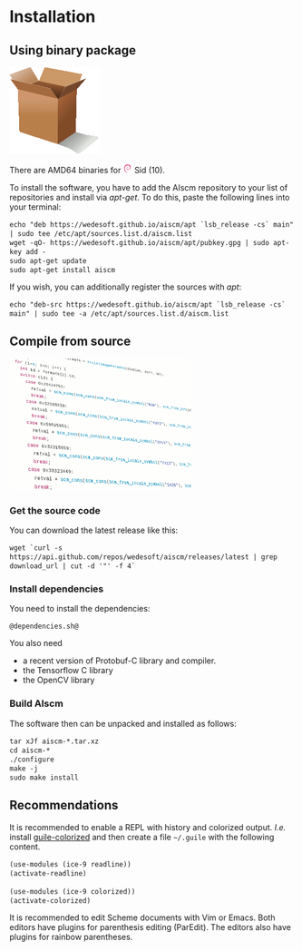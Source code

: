# Installation

## Using binary package

<div class="figure"><img src="package.png" alt=""/></div>

There are AMD64 binaries for
[![Debian](debian.png "Debian")](https://www.debian.org/) Sid (10).

To install the software, you have to add the AIscm repository to your list of repositories and install via *apt-get*. To do this, paste the following lines into your terminal:

```
echo "deb https://wedesoft.github.io/aiscm/apt `lsb_release -cs` main" | sudo tee /etc/apt/sources.list.d/aiscm.list
wget -qO- https://wedesoft.github.io/aiscm/apt/pubkey.gpg | sudo apt-key add -
sudo apt-get update
sudo apt-get install aiscm
```

If you wish, you can additionally register the sources with *apt*:

```
echo "deb-src https://wedesoft.github.io/aiscm/apt `lsb_release -cs` main" | sudo tee -a /etc/apt/sources.list.d/aiscm.list
```

## Compile from source

<div class="figure"><img src="source.png" alt=""/></div>

### Get the source code

You can download the latest release like this:

```
wget `curl -s https://api.github.com/repos/wedesoft/aiscm/releases/latest | grep download_url | cut -d '"' -f 4`
```

### Install dependencies

You need to install the dependencies:

```
@dependencies.sh@
```

You also need
* a recent version of Protobuf-C library and compiler.
* the Tensorflow C library
* the OpenCV library

### Build AIscm

The software then can be unpacked and installed as follows:

```
tar xJf aiscm-*.tar.xz
cd aiscm-*
./configure
make -j
sudo make install
```

## Recommendations

It is recommended to enable a REPL with history and colorized output.
*I.e.* install [guile-colorized][1] and then create a file ```~/.guile``` with the following content.

```
(use-modules (ice-9 readline))
(activate-readline)

(use-modules (ice-9 colorized))
(activate-colorized)
```

It is recommended to edit Scheme documents with Vim or Emacs.
Both editors have plugins for parenthesis editing (ParEdit).
The editors also have plugins for rainbow parentheses.

[1]: https://github.com/NalaGinrut/guile-colorized
